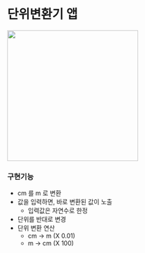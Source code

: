 #  단위변환기 앱
<img src="https://github.com/user-attachments/assets/b652fefb-3e93-4d38-a034-0263900f8724" width="300">

### 구현기능

- cm 를 m 로 변환
- 값을 입력하면, 바로 변환된 값이 노출
    - 입력값은 자연수로 한정
- 단위를 반대로 변경
- 단위 변환 연산
    - cm → m (X 0.01)
    - m → cm (X 100)
